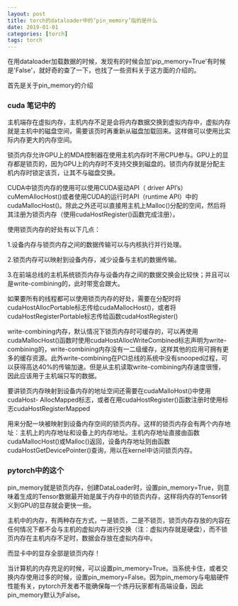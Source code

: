 ```yaml
---
layout: post
title: torch的dataloader中的‘pin_memory’指的是什么
date: 2019-01-01
categories: [torch]
tags: torch
---
```

<!--more-->

在用dataloader加载数据的时候，发现有的时候会加'pip_memory=True'有时候是'False'，就好奇的查了一下，也找了一些资料关于这方面的介绍的。


首先是关于pin_memory的介绍

### cuda 笔记中的

主机端存在虚拟内存，主机内存不足是会将内存数据交换到虚拟内存中，虚拟内存就是主机中的磁盘空间，需要该页时再重新从磁盘加载回来。这样做可以使用比实际内存更大的内存空间。

锁页内存允许GPU上的MDA控制器在使用主机内存时不用CPU参与。GPU上的显存都是锁页的，因为GPU上的内存时不支持交换到磁盘的。锁页内存就是分配主机内存时锁定该页，让其不与磁盘交换。

CUDA中锁页内存的使用可以使用CUDA驱动API（ driver API’s）cuMemAllocHost()或者使用CUDA的运行时API（runtime API）中的cudaMallocHost()。除此之外还可以直接用主机上Malloc()分配的空间，然后将其注册为锁页内存（使用cudaHostRegister()函数完成注册）。

使用锁页内存的好处有以下几点：

1.设备内存与锁页内存之间的数据传输可以与内核执行并行处理。

2.锁页内存可以映射到设备内存，减少设备与主机的数据传输。

3.在前端总线的主机系统锁页内存与设备内存之间的数据交换会比较快；并且可以是write-combining的，此时带宽会跟大。

如果要所有的线程都可以使用锁页内存的好处，需要在分配时将cudaHostAllocPortable标志传给cudaMallocHost()，或者将cudaHostRegisterPortable标志传给函数cudaHostRegister()

write-combining内存，默认情况下锁页内存时可缓存的，可以再使用cudaMallocHost()函数时使用cudaHostAllocWriteCombined标志声明为write-combining的，write-combining内存没有一二级缓存，这样其他的应用可拥有更多的缓存资源。此外write-combining在PCI总线的系统中没有snooped过程，可以获得高达40%的传输加速。但是从主机读取write-combining内存速度很慢，因此应该用于主机端只写的数据。

要讲锁页内存映射到设备内存的地址空间还需要在cudaMalloHost()中使用cudaHost- AllocMapped标志，或者在用cudaHostRegister()函数注册时使用标志cudaHostRegisterMapped

用来分配一块被映射到设备内存空间的锁页内存。这样的锁页内存会有两个内存地址：主机上的内存地址和设备上的内存地址。主机内存地址直接由函数cudaMallocHost()或Malloc()返回，设备内存地址则由函数cudaHostGetDevicePointer()查询，用以在kernel中访问锁页内存。

### pytorch中的这个

pin_memory就是锁页内存，创建DataLoader时，设置pin_memory=True，则意味着生成的Tensor数据最开始是属于内存中的锁页内存，这样将内存的Tensor转义到GPU的显存就会更快一些。

主机中的内存，有两种存在方式，一是锁页，二是不锁页，锁页内存存放的内容在任何情况下都不会与主机的虚拟内存进行交换（注：虚拟内存就是硬盘），而不锁页内存在主机内存不足时，数据会存放在虚拟内存中。

而显卡中的显存全部是锁页内存！

当计算机的内存充足的时候，可以设置pin_memory=True。当系统卡住，或者交换内存使用过多的时候，设置pin_memory=False。因为pin_memory与电脑硬件性能有关，pytorch开发者不能确保每一个炼丹玩家都有高端设备，因此pin_memory默认为False。
